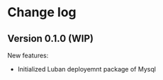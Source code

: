 # Change log

## Version 0.1.0 (WIP)

New features:
  * Initialized Luban deployemnt package of Mysql